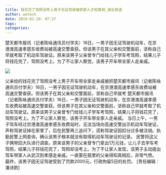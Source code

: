 ```yaml
---
title: 钱花完了驾照没考上男子无证驾驶被抓家人才知真相_湖北频道
author: wetech
date: 2019-02-20- 07:37
tags: 
categories: 
---
```

楚天都市报讯（记者陈咏通讯员付学夫）16日，一男子因无证驾驶机动车，在京港澳高速孝感东收费站被高速交警查获。但该男子在其父亲和交警面前，坚称自己早就考取了机动车驾驶证。原来该男子父亲曾专门给钱儿子学车考驾照，结果儿子将钱花完了，驾照没考上。为了不让家人察觉，该男子开车带全家人走亲戚。
<!-- more -->
                
<img align="center" border="0" src="http://p2.ifengimg.com/a/2016/0810/204c433878d5cf9size1_w16_h16.png" />
                
            
父亲给的钱花完了驾照没考上男子开车带全家走亲戚被抓楚天都市报讯（记者陈咏通讯员付学夫）16日，一男子因无证驾驶机动车，在京港澳高速孝感东收费站被高速交警查获。但该男子在其父亲和交警面前，坚称自己早就考
楚天都市报讯（记者陈咏通讯员付学夫）16日，一男子因无证驾驶机动车，在京港澳高速孝感东收费站被高速交警查获。但该男子在其父亲和交警面前，坚称自己早就考取了机动车驾驶证。原来该男子父亲曾专门给钱儿子学车考驾照，结果儿子将钱花完了，驾照没考上。为了不让家人察觉，该男子开车带全家人走亲戚。
当日上午，一男子驾车经过京港澳高速孝感东收费站时，无法当场向高速交警出示机动车驾驶证，声称驾驶证掉在家里了，后在民警再三追问下，谎称驾驶证因扣分过多被注销。执勤民警上网查询，确认该男子根本就没有取得机动车驾驶证的记录。
民警将这父子俩带回大队进行调查。原来该男子的父亲曾专门拿出1万元钱，让儿子去学车考驾照，结果儿子将钱花完了，驾照却没考上。为了不让家人发现，该男子主动提出驾车带家人从武汉到孝感走亲戚。一直蒙在鼓里的父亲得知真相后，非常气愤。
最终，该男子因无证驾驶受到了罚款2000元，行政拘留5日的处罚。
[责任编辑：潘诗韵]
            
